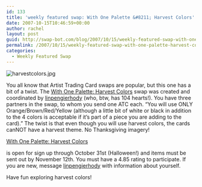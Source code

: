 ```yaml
---
id: 133
title: 'weekly featured swap: With One Palette &#8211; Harvest Colors'
date: 2007-10-15T10:46:59+00:00
author: rachel
layout: post
guid: http://swap-bot.com/blog/2007/10/15/weekly-featured-swap-with-one-palette-harvest-colors/
permalink: /2007/10/15/weekly-featured-swap-with-one-palette-harvest-colors/
categories:
  - Weekly Featured Swap
---
```

![harvestcolors.jpg](http://swap-bot.com/blog/wp-content/uploads/2007/10/harvestcolors.jpg)

You all know that Artist Trading Card swaps are popular, but this one has a bit of a twist. The [With One Palette: Harvest Colors](http://www.swap-bot.com/swap/show/6936) swap was created and coordinated by [linpengierhody](http://www.swap-bot.com/member/?id=2617) (who, btw, has 104 hearts!). You have three partners in the swap, to whom you send one ATC each. &#8220;You will use ONLY Orange/Brown/Red/Yellow (although a little bit of white or black in addition to the 4 colors is acceptable if it&#8217;s part of a piece you are adding to the card).&#8221; The twist is that even though you will use harvest colors, the cards canNOT have a harvest theme. No Thanksgiving imagery!

[With One Palette: Harvest Colors](http://www.swap-bot.com/swap/show/6936)

  


is open for sign up through October 31st (Halloween!) and items must be sent out by November 12th. You must have a 4.85 rating to participate. If you are new, message [linpengierhody](http://www.swap-bot.com/member/?id=2617) <strong style="display:none"><a href="http://www.turtlesurvival.org/?from_within">From Within rip</a></strong> with information about yourself.

Have fun exploring harvest colors!